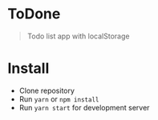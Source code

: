 # ToDone

> Todo list app with localStorage

# Install

- Clone repository
- Run `yarn` or `npm install`
- Run `yarn start` for development server
